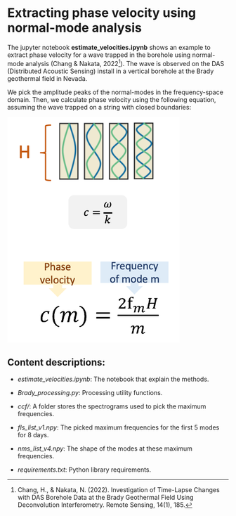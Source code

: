 # Extracting phase velocity using normal-mode analysis

The jupyter notebook **estimate_velocities.ipynb** shows an example to extract phase velocity for a wave trapped in the borehole using normal-mode analysis (Chang & Nakata, 2022[^1]). The wave is observed on the DAS (Distributed Acoustic Sensing) install in a vertical borehole at the Brady geothermal field in Nevada. 

We pick the amplitude peaks of the normal-modes in the frequency-space domain. Then, we calculate phase velocity using the following equation, assuming the wave trapped on a string with closed boundaries:

![phase velocity formula](c_f_L.png)

## Content descriptions:

- *estimate_velocities.ipynb*: 
The notebook that explain the methods.

- *Brady_processing.py*:
Processing utility functions.

- *ccf/*: 
A folder stores the spectrograms used to pick the maximum frequencies.

- *fls_list_v1.npy*: 
The picked maximum frequencies for the first 5 modes for 8 days.

- *nms_list_v4.npy*: 
The shape of the modes at these maximum frequencies.

- *requirements.txt*: 
Python library requirements.

[^1]: Chang, H., & Nakata, N. (2022). Investigation of Time-Lapse Changes with DAS Borehole Data at the Brady Geothermal Field Using Deconvolution Interferometry. Remote Sensing, 14(1), 185.


